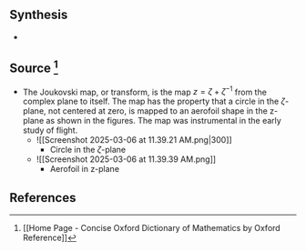 ## Synthesis
- 
## Source [^1]
- The Joukovski map, or transform, is the map $z = \zeta + \zeta^{-1}$ from the complex plane to itself. The map has the property that a circle in the $\zeta$-plane, not centered at zero, is mapped to an aerofoil shape in the z-plane as shown in the figures. The map was instrumental in the early study of flight.
	- ![[Screenshot 2025-03-06 at 11.39.21 AM.png|300]]
		- Circle in the $\zeta$-plane
	- ![[Screenshot 2025-03-06 at 11.39.39 AM.png]]
		- Aerofoil in z-plane
## References

[^1]: [[Home Page - Concise Oxford Dictionary of Mathematics by Oxford Reference]]